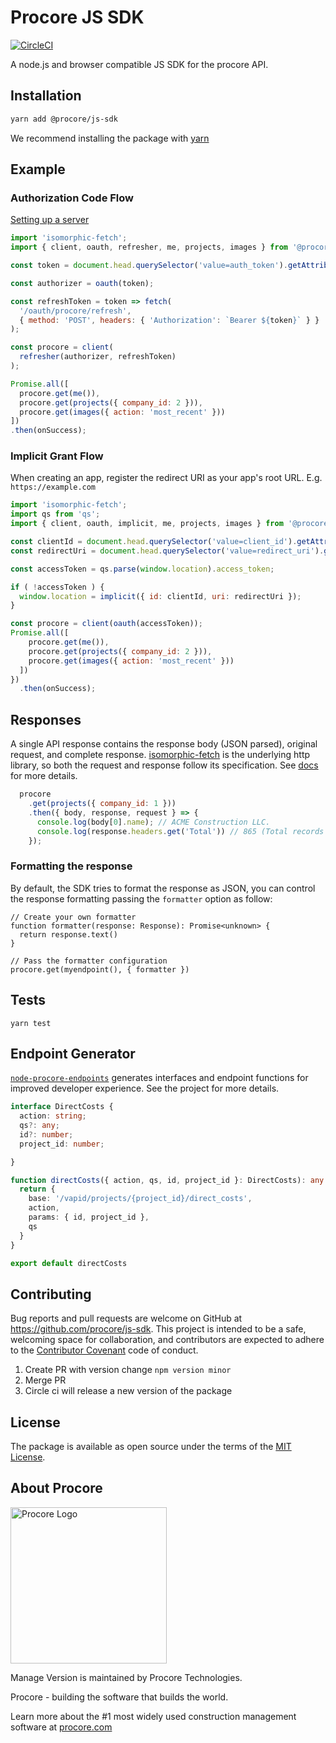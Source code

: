 # Procore JS SDK

[![CircleCI](https://circleci.com/gh/procore/js-sdk.svg?style=svg&circle-token=b24f4748ba5d14817088d02a0e14d376e1461c60)](https://circleci.com/gh/procore/js-sdk)

A node.js and browser compatible JS SDK for the procore API.

## Installation
```bash
yarn add @procore/js-sdk
```
We recommend installing the package with [yarn](http://yarnpkg.com)

## Example

### Authorization Code Flow

[Setting up a server](/guides/setup.md)

```javascript
import 'isomorphic-fetch';
import { client, oauth, refresher, me, projects, images } from '@procore/js-sdk';

const token = document.head.querySelector('value=auth_token').getAttribute('content');

const authorizer = oauth(token);

const refreshToken = token => fetch(
  '/oauth/procore/refresh',
  { method: 'POST', headers: { 'Authorization': `Bearer ${token}` } }
);

const procore = client(
  refresher(authorizer, refreshToken)
);

Promise.all([
  procore.get(me()),
  procore.get(projects({ company_id: 2 })),
  procore.get(images({ action: 'most_recent' }))
])
.then(onSuccess);
```

### Implicit Grant Flow
When creating an app, register the redirect URI as your app's root URL. E.g. `https://example.com`

```javascript
import 'isomorphic-fetch';
import qs from 'qs';
import { client, oauth, implicit, me, projects, images } from '@procore/js-sdk';

const clientId = document.head.querySelector('value=client_id').getAttribute('content');
const redirectUri = document.head.querySelector('value=redirect_uri').getAttribute('content');

const accessToken = qs.parse(window.location).access_token;

if ( !accessToken ) {
  window.location = implicit({ id: clientId, uri: redirectUri });
}

const procore = client(oauth(accessToken));
Promise.all([
    procore.get(me()),
    procore.get(projects({ company_id: 2 })),
    procore.get(images({ action: 'most_recent' }))
  ])
})
  .then(onSuccess);
```

## Responses
A single API response contains the response body (JSON parsed), original request, and complete response.
[isomorphic-fetch](https://github.com/matthew-andrews/isomorphic-fetch) is the underlying http library, so both the request and response follow its specification. See [docs](https://github.github.io/fetch/) for more details.

```javascript
  procore
    .get(projects({ company_id: 1 }))
    .then({ body, response, request } => {
      console.log(body[0].name); // ACME Construction LLC.
      console.log(response.headers.get('Total')) // 865 (Total records for the resource)
    });
```

### Formatting the response

By default, the SDK tries to format the response as JSON, you can control the
response formatting passing the `formatter` option as follow:

```tsx
// Create your own formatter
function formatter(response: Response): Promise<unknown> {
  return response.text()
}

// Pass the formatter configuration
procore.get(myendpoint(), { formatter })
```

## Tests
```
yarn test
```

## Endpoint Generator

[`node-procore-endpoints`](https://github.com/procore/js-sdk-endpoints) generates interfaces and endpoint functions for improved developer experience. See the project for more details.

```typescript
interface DirectCosts {
  action: string;
  qs?: any;
  id?: number;
  project_id: number;

}

function directCosts({ action, qs, id, project_id }: DirectCosts): any {
  return {
    base: '/vapid/projects/{project_id}/direct_costs',
    action,
    params: { id, project_id },
    qs
  }
}

export default directCosts

```

## Contributing

Bug reports and pull requests are welcome on GitHub at https://github.com/procore/js-sdk. This project is
intended to be a safe, welcoming space for collaboration, and contributors are expected to adhere to the
[Contributor Covenant](http://contributor-covenant.org) code of conduct.

1. Create PR with version change `npm version minor`
2. Merge PR
3. Circle ci will release a new version of the package

## License

The package is available as open source under the terms of the [MIT License](http://opensource.org/licenses/MIT).

## About Procore

<img
  src="https://www.procore.com/images/procore_logo.png"
  alt="Procore Logo"
  width="250px"
/>

Manage Version is maintained by Procore Technologies.

Procore - building the software that builds the world.

Learn more about the #1 most widely used construction management software at [procore.com](https://www.procore.com/)
